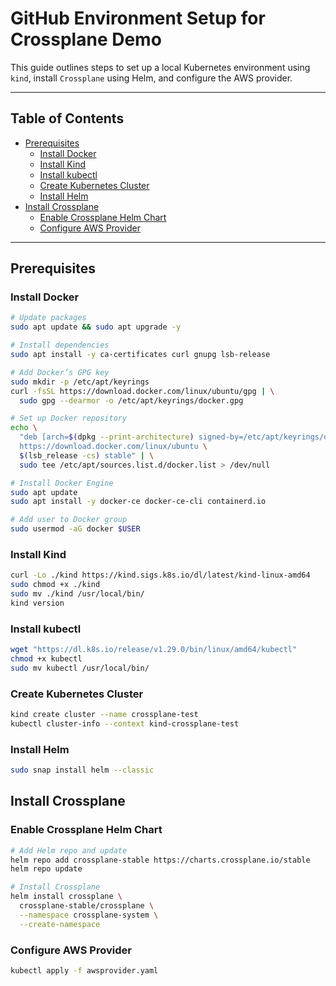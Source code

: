 # GitHub Environment Setup for Crossplane Demo

This guide outlines steps to set up a local Kubernetes environment using `kind`, install `Crossplane` using Helm, and configure the AWS provider.

---

## Table of Contents

- [Prerequisites](#prerequisites)
  - [Install Docker](#install-docker)
  - [Install Kind](#install-kind)
  - [Install kubectl](#install-kubectl)
  - [Create Kubernetes Cluster](#create-kubernetes-cluster)
  - [Install Helm](#install-helm)
- [Install Crossplane](#install-crossplane)
  - [Enable Crossplane Helm Chart](#enable-crossplane-helm-chart)
  - [Configure AWS Provider](#configure-aws-provider)

---

## Prerequisites

### Install Docker

```bash
# Update packages
sudo apt update && sudo apt upgrade -y

# Install dependencies
sudo apt install -y ca-certificates curl gnupg lsb-release

# Add Docker’s GPG key
sudo mkdir -p /etc/apt/keyrings
curl -fsSL https://download.docker.com/linux/ubuntu/gpg | \
  sudo gpg --dearmor -o /etc/apt/keyrings/docker.gpg

# Set up Docker repository
echo \
  "deb [arch=$(dpkg --print-architecture) signed-by=/etc/apt/keyrings/docker.gpg] \
  https://download.docker.com/linux/ubuntu \
  $(lsb_release -cs) stable" | \
  sudo tee /etc/apt/sources.list.d/docker.list > /dev/null

# Install Docker Engine
sudo apt update
sudo apt install -y docker-ce docker-ce-cli containerd.io

# Add user to Docker group
sudo usermod -aG docker $USER
```
### Install Kind

```bash
curl -Lo ./kind https://kind.sigs.k8s.io/dl/latest/kind-linux-amd64
sudo chmod +x ./kind
sudo mv ./kind /usr/local/bin/
kind version
```

### Install kubectl
```bash
wget "https://dl.k8s.io/release/v1.29.0/bin/linux/amd64/kubectl"
chmod +x kubectl
sudo mv kubectl /usr/local/bin/
```

### Create Kubernetes Cluster
```bash
kind create cluster --name crossplane-test
kubectl cluster-info --context kind-crossplane-test
```

### Install Helm
```bash
sudo snap install helm --classic
```

## Install Crossplane

### Enable Crossplane Helm Chart
```bash
# Add Helm repo and update
helm repo add crossplane-stable https://charts.crossplane.io/stable
helm repo update

# Install Crossplane
helm install crossplane \
  crossplane-stable/crossplane \
  --namespace crossplane-system \
  --create-namespace
```

### Configure AWS Provider
```bash
kubectl apply -f awsprovider.yaml
```


